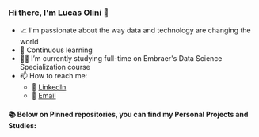 ### Hi there, I'm Lucas Olini 👋

- :chart_with_upwards_trend: I'm passionate about the way data and technology are changing the world
- :open_book: Continuous learning
- :man_technologist: I’m currently studying full-time on Embraer's Data Science Specialization course
- 📫 How to reach me:
  - :briefcase: [LinkedIn](https://www.linkedin.com/in/lucasolini/)
  - :incoming_envelope: [Email](mailto:lucasolini96@gmail.com)

#### 📚 Below on Pinned repositories, you can find my Personal Projects and Studies:

